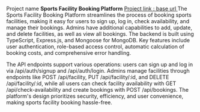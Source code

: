 Project name 
**Sports Facility Booking Platform**
[ Project link : base url ](https://backend-for-sports-facility-booking-platform.vercel.app/)
The Sports Facility Booking Platform streamlines the process of booking sports facilities, making it easy for users to sign up, log in, check availability, and manage their bookings. Admins have additional capabilities to add, update, and delete facilities, as well as view all bookings. The backend is built using TypeScript, Express.js, and Mongoose for MongoDB. Key features include user authentication, role-based access control, automatic calculation of booking costs, and comprehensive error handling.

The API endpoints support various operations: users can sign up and log in via /api/auth/signup and /api/auth/login. Admins manage facilities through endpoints like POST /api/facility, PUT /api/facility/:id, and DELETE /api/facility/:id, while all users can check facility availability with GET /api/check-availability and create bookings with POST /api/bookings. The platform's design prioritizes security, efficiency, and user convenience, making sports facility booking hassle-free.